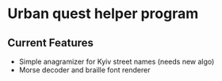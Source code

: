 # Urban quest helper program

## Current Features

* Simple anagramizer for Kyiv street names (needs new algo)
* Morse decoder and braille font renderer